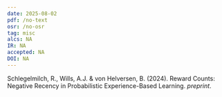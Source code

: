 ```yaml
---
date: 2025-08-02
pdf: /no-text
osr: /no-osr
tag: misc
alcs: NA
IR: NA
accepted: NA 
DOI: NA
---
```


Schlegelmilch, R., Wills, A.J. &  von Helversen, B. (2024). Reward Counts: Negative Recency in Probabilistic Experience-Based Learning. _preprint_. 
